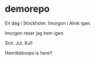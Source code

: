 # demorepo

  En dag i Stockholm.
  Imorgon i Alvik igen.

Imorgon reser jag hem igen. 


Snö. Jul. Kul!



Henrikdevops is here!!
